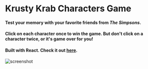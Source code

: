 # Krusty Krab Characters Game

#### Test your memory with your favorite friends from *The Simpsons*.

#### Click on each character once to win the game. But don't click on a character twice, or it's game over for you!

#### Built with React. Check it out [here](https://wllm-chndlr.github.io/clicky-game/).

![screenshot](public/screenshot.png)